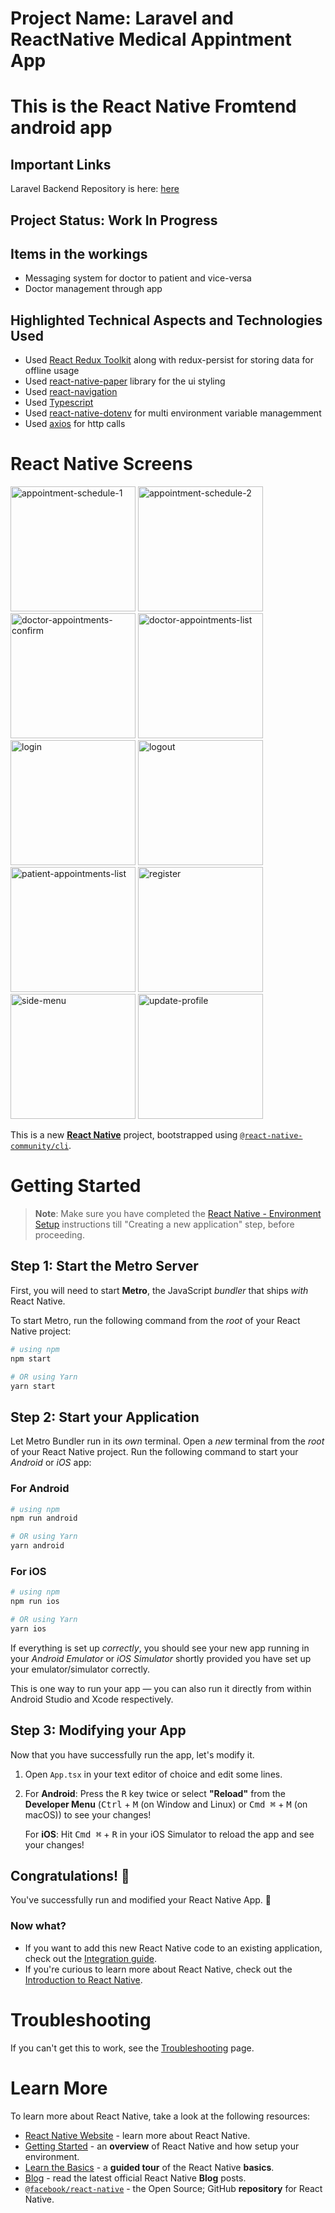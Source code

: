 # Project Name: Laravel and ReactNative Medical Appintment App

# This is the React Native Fromtend android app

## Important Links
Laravel Backend Repository is here: [here](https://github.com/LaminSanneh/medical-appointment-app-Laravel-Backend)

## Project Status: Work In Progress

## Items in the workings
- Messaging system for doctor to patient and vice-versa
- Doctor management through app

## Highlighted Technical Aspects and Technologies Used
- Used [React Redux Toolkit](https://redux-toolkit.js.org/) along with redux-persist for storing data for offline usage
- Used [react-native-paper](https://callstack.github.io/react-native-paper) library for the ui styling
- Used [react-navigation](https://reactnavigation.org/)
- Used [Typescript](https://www.typescriptlang.org/)
- Used [react-native-dotenv](https://www.npmjs.com/package/react-native-dotenv) for multi environment variable managemment
- Used [axios](https://axios-http.com/docs/intro) for http calls

# React Native Screens
<img src="readme-images/appointment-schedule-1.png" alt="appointment-schedule-1" width="200" />
<img src="readme-images/appointment-schedule-2.png" alt="appointment-schedule-2" width="200" />
<img src="readme-images/doctor-appointments-confirm.png" alt="doctor-appointments-confirm" width="200" />
<img src="readme-images/doctor-appointments-list.png" alt="doctor-appointments-list" width="200" />
<img src="readme-images/login.png" alt="login" width="200" />
<img src="readme-images/logout.png" alt="logout" width="200" />
<img src="readme-images/patient-appointments-list.png" alt="patient-appointments-list" width="200" />
<img src="readme-images/register.png" alt="register" width="200" />
<img src="readme-images/side-menu.png" alt="side-menu" width="200" />
<img src="readme-images/update-profile.pn" alt="update-profile" width="200" />

This is a new [**React Native**](https://reactnative.dev) project, bootstrapped using [`@react-native-community/cli`](https://github.com/react-native-community/cli).

# Getting Started

>**Note**: Make sure you have completed the [React Native - Environment Setup](https://reactnative.dev/docs/environment-setup) instructions till "Creating a new application" step, before proceeding.

## Step 1: Start the Metro Server

First, you will need to start **Metro**, the JavaScript _bundler_ that ships _with_ React Native.

To start Metro, run the following command from the _root_ of your React Native project:

```bash
# using npm
npm start

# OR using Yarn
yarn start
```

## Step 2: Start your Application

Let Metro Bundler run in its _own_ terminal. Open a _new_ terminal from the _root_ of your React Native project. Run the following command to start your _Android_ or _iOS_ app:

### For Android

```bash
# using npm
npm run android

# OR using Yarn
yarn android
```

### For iOS

```bash
# using npm
npm run ios

# OR using Yarn
yarn ios
```

If everything is set up _correctly_, you should see your new app running in your _Android Emulator_ or _iOS Simulator_ shortly provided you have set up your emulator/simulator correctly.

This is one way to run your app — you can also run it directly from within Android Studio and Xcode respectively.

## Step 3: Modifying your App

Now that you have successfully run the app, let's modify it.

1. Open `App.tsx` in your text editor of choice and edit some lines.
2. For **Android**: Press the <kbd>R</kbd> key twice or select **"Reload"** from the **Developer Menu** (<kbd>Ctrl</kbd> + <kbd>M</kbd> (on Window and Linux) or <kbd>Cmd ⌘</kbd> + <kbd>M</kbd> (on macOS)) to see your changes!

   For **iOS**: Hit <kbd>Cmd ⌘</kbd> + <kbd>R</kbd> in your iOS Simulator to reload the app and see your changes!

## Congratulations! :tada:

You've successfully run and modified your React Native App. :partying_face:

### Now what?

- If you want to add this new React Native code to an existing application, check out the [Integration guide](https://reactnative.dev/docs/integration-with-existing-apps).
- If you're curious to learn more about React Native, check out the [Introduction to React Native](https://reactnative.dev/docs/getting-started).

# Troubleshooting

If you can't get this to work, see the [Troubleshooting](https://reactnative.dev/docs/troubleshooting) page.

# Learn More

To learn more about React Native, take a look at the following resources:

- [React Native Website](https://reactnative.dev) - learn more about React Native.
- [Getting Started](https://reactnative.dev/docs/environment-setup) - an **overview** of React Native and how setup your environment.
- [Learn the Basics](https://reactnative.dev/docs/getting-started) - a **guided tour** of the React Native **basics**.
- [Blog](https://reactnative.dev/blog) - read the latest official React Native **Blog** posts.
- [`@facebook/react-native`](https://github.com/facebook/react-native) - the Open Source; GitHub **repository** for React Native.
